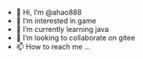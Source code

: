 - 👋 Hi, I’m @ahao888
- 👀 I’m interested in game
- 🌱 I’m currently learning java
- 💞️ I’m looking to collaborate on gitee
- 📫 How to reach me ...

<!---
ahao888/ahao888 is a ✨ special ✨ repository because its `README.md` (this file) appears on your GitHub profile.
You can click the Preview link to take a look at your changes.
--->
